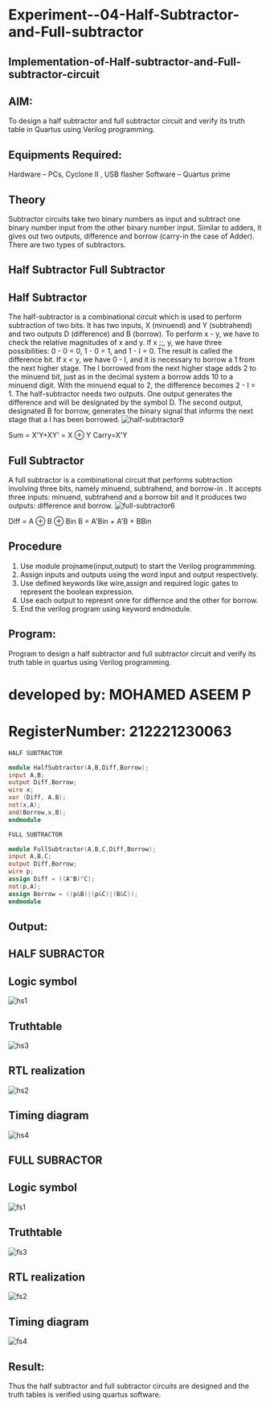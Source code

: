 # Experiment--04-Half-Subtractor-and-Full-subtractor
## Implementation-of-Half-subtractor-and-Full-subtractor-circuit
## AIM:
To design a half subtractor and full subtractor circuit and verify its truth table in Quartus using Verilog programming.

## Equipments Required:
Hardware – PCs, Cyclone II , USB flasher
Software – Quartus prime
## Theory
Subtractor circuits take two binary numbers as input and subtract one binary number input from the other binary number input. Similar to adders, it gives out two outputs, difference and borrow (carry-in the case of Adder). There are two types of subtractors.

## Half Subtractor Full Subtractor
## Half Subtractor
The half-subtractor is a combinational circuit which is used to perform subtraction of two bits. It has two inputs, X (minuend) and Y (subtrahend) and two outputs D (difference) and B (borrow). To perform x - y, we have to check the relative magnitudes of x and y. If x ;;, y, we have three possibilities: 0 - 0 = 0, 1 - 0 = 1, and 1 - I = 0. The result is called the difference bit. If x < y, we have 0 - I, and it is necessary to borrow a 1 from the next higher stage. The I borrowed from the next higher stage adds 2 to the minuend bit, just as in the decimal system a borrow adds 10 to a minuend digit. With the minuend equal to 2, the difference becomes 2 - I = 1. The half-subtractor needs two outputs. One output generates the difference and will be designated by the symbol D. The second output, designated B for borrow, generates the binary signal that informs the next stage that a I has been borrowed.
![half-subtractor9](https://user-images.githubusercontent.com/36288975/166112538-58c3bc7c-ee5d-4e6a-ac8d-8e8328efe27a.png)


Sum = X'Y+XY' = X ⊕ Y
Carry=X'Y

## Full Subtractor
A full subtractor is a combinational circuit that performs subtraction involving three bits, namely minuend, subtrahend, and borrow-in . It accepts three inputs: minuend, subtrahend and a borrow bit and it produces two outputs: difference and borrow. 
![full-subtractor6](https://user-images.githubusercontent.com/36288975/166112541-24c68359-3de8-4674-ae22-8272ffc385ed.png)


Diff = A ⊕ B ⊕ Bin B = A'Bin + A'B + BBin

## Procedure
1) Use module projname(input,output) to start the Verilog programmming.
2) Assign inputs and outputs using the word input and output respectively.
3) Use defined keywords like wire,assign and required logic gates to represent the boolean expression.
4) Use each output to represnt onre for differnce and the other for borrow.
5) End the verilog program using keyword endmodule.
## Program:
Program to design a half subtractor and full subtractor circuit and verify its truth table in quartus using Verilog programming.
# developed by: MOHAMED ASEEM P
# RegisterNumber:  212221230063
``` verilog
HALF SUBTRACTOR

module HalfSubtractor(A,B,Diff,Borrow);
input A,B;
output Diff,Borrow;
wire x;
xor (Diff, A,B);
not(x,A);
and(Borrow,x,B);
endmodule
```

``` verilog
FULL SUBTRACTOR

module FullSubtractor(A,B,C,Diff,Borrow);
input A,B,C;
output Diff,Borrow;
wire p;
assign Diff = ((A^B)^C);
not(p,A);
assign Borrow = ((p&B)|(p&C)|(B&C));
endmodule
```

## Output:
## HALF SUBRACTOR
## Logic symbol
![hs1](https://user-images.githubusercontent.com/118707363/229361194-fc3e5646-eba3-4782-948f-0aeb11c09159.png)

## Truthtable
![hs3](https://user-images.githubusercontent.com/118707363/229361263-a00b8f8b-48ca-41ab-942a-b9840295455c.png)



##  RTL realization
![hs2](https://user-images.githubusercontent.com/118707363/229361273-94d50333-53e4-41f7-8ff2-5626878b59c0.png)


## Timing diagram 
![hs4](https://user-images.githubusercontent.com/118707363/229361288-14ed5927-6f94-406e-9478-c55fa31dd218.png)

## FULL SUBRACTOR
## Logic symbol
![fs1](https://user-images.githubusercontent.com/118707363/229361305-54676ec8-da35-4ab1-a3aa-039cc76ad912.png)

## Truthtable

![fs3](https://user-images.githubusercontent.com/118707363/229361308-9b7674b4-dddd-4ad2-a257-181dac962d32.png)


##  RTL realization

![fs2](https://user-images.githubusercontent.com/118707363/229361313-6a195ca2-e5e3-42b6-9d94-ae4acf8e0dce.png)

## Timing diagram 
![fs4](https://user-images.githubusercontent.com/118707363/229361320-16e44614-6c04-4480-9ad8-ad97995d2185.png)

## Result:
Thus the half subtractor and full subtractor circuits are designed and the truth tables is verified using quartus software.
